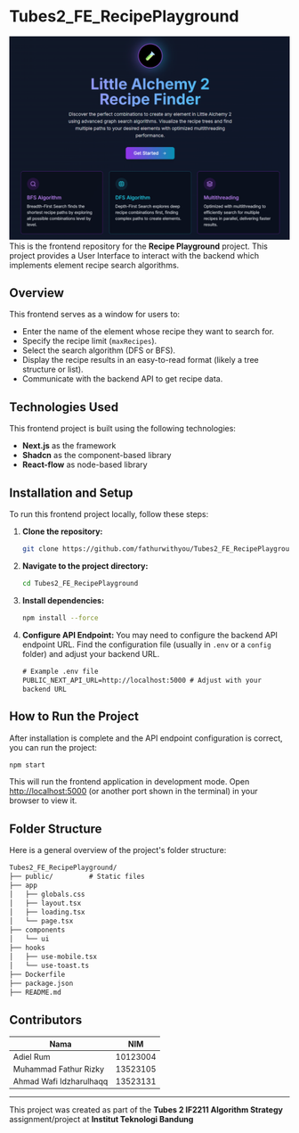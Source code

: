 # Tubes2_FE_RecipePlayground
![Main page of the website](image.png)
This is the frontend repository for the **Recipe Playground** project. This project provides a User Interface to interact with the backend which implements element recipe search algorithms.

## Overview

This frontend serves as a window for users to:
- Enter the name of the element whose recipe they want to search for.
- Specify the recipe limit (`maxRecipes`).
- Select the search algorithm (DFS or BFS).
- Display the recipe results in an easy-to-read format (likely a tree structure or list).
- Communicate with the backend API to get recipe data.

## Technologies Used

This frontend project is built using the following technologies:

- **Next.js** as the framework
- **Shadcn** as the component-based library
- **React-flow** as node-based library

## Installation and Setup

To run this frontend project locally, follow these steps:

1.  **Clone the repository:**
    ```bash
    git clone https://github.com/fathurwithyou/Tubes2_FE_RecipePlayground.git
    ```
2.  **Navigate to the project directory:**
    ```bash
    cd Tubes2_FE_RecipePlayground
    ```
3.  **Install dependencies:**
    ```bash
    npm install --force
    ```
4.  **Configure API Endpoint:**
    You may need to configure the backend API endpoint URL. Find the configuration file (usually in `.env` or a `config` folder) and adjust your backend URL.

    ```dotenv
    # Example .env file
    PUBLIC_NEXT_API_URL=http://localhost:5000 # Adjust with your backend URL
    ```

## How to Run the Project

After installation is complete and the API endpoint configuration is correct, you can run the project:

```bash
npm start
```

This will run the frontend application in development mode. Open [http://localhost:5000](http://localhost:5000) (or another port shown in the terminal) in your browser to view it.

## Folder Structure

Here is a general overview of the project's folder structure:

```
Tubes2_FE_RecipePlayground/
├── public/         # Static files
├── app
│   ├── globals.css
│   ├── layout.tsx
│   ├── loading.tsx
│   └── page.tsx
├── components
│   └── ui
├── hooks
│   ├── use-mobile.tsx
│   └── use-toast.ts
├── Dockerfile
├── package.json
├── README.md      
```

## Contributors

| Nama | NIM |
|---|---|
| Adiel Rum | 10123004 |
| Muhammad Fathur Rizky | 13523105 |
| Ahmad Wafi Idzharulhaqq | 13523131 |

---

This project was created as part of the **Tubes 2 IF2211 Algorithm Strategy** assignment/project at **Institut Teknologi Bandung**